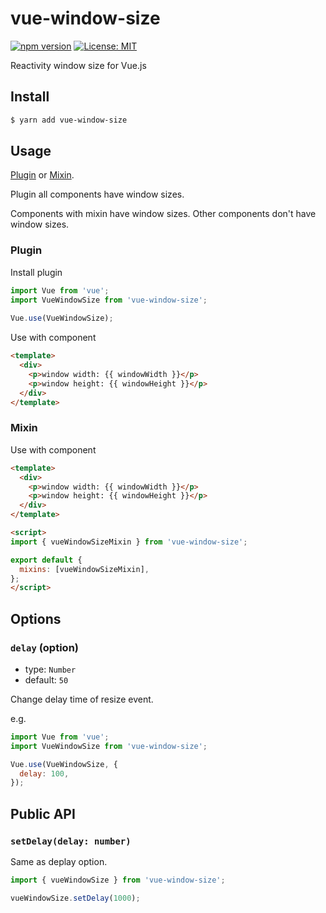# vue-window-size

[![npm version](https://badge.fury.io/js/vue-window-size.svg)](https://badge.fury.io/js/vue-window-size)
[![License: MIT](https://img.shields.io/badge/License-MIT-green.svg)](https://opensource.org/licenses/MIT)

Reactivity window size for Vue.js

## Install

```bash
$ yarn add vue-window-size
```

## Usage

[Plugin](#Plugin) or [Mixin](#Mixin).

Plugin all components have window sizes.

Components with mixin have window sizes.
Other components don't have window sizes.

### Plugin

Install plugin

```JavaScript
import Vue from 'vue';
import VueWindowSize from 'vue-window-size';
 
Vue.use(VueWindowSize);
```

Use with component

```HTML
<template>
  <div>
    <p>window width: {{ windowWidth }}</p>
    <p>window height: {{ windowHeight }}</p>
  </div>
</template>
```

### Mixin

Use with component

```HTML
<template>
  <div>
    <p>window width: {{ windowWidth }}</p>
    <p>window height: {{ windowHeight }}</p>
  </div>
</template>

<script>
import { vueWindowSizeMixin } from 'vue-window-size';

export default {
  mixins: [vueWindowSizeMixin],
};
</script>
```

## Options

### `delay` (option)

- type: `Number`
- default: `50`

Change delay time of resize event.

e.g.

```JavaScript
import Vue from 'vue';
import VueWindowSize from 'vue-window-size';

Vue.use(VueWindowSize, {
  delay: 100,
});
```

## Public API

### `setDelay(delay: number)`

Same as deplay option.

```JavaScript
import { vueWindowSize } from 'vue-window-size';

vueWindowSize.setDelay(1000);
```
